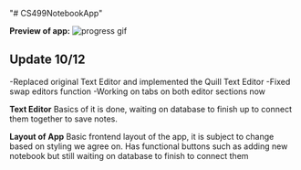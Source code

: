 "# CS499NotebookApp" 

**Preview of app:**
![progress gif](https://github.com/TahseenAsif/CS499NotebookApp/assets/112424887/1b53dfbf-494d-4557-9460-f9decbb844a7)



## Update 10/12
-Replaced original Text Editor and implemented the Quill Text Editor
-Fixed swap editors function
-Working on tabs on both editor sections now



**Text Editor**
  Basics of it is done, waiting on database to finish up to connect them together to save notes.

**Layout of App**
  Basic frontend layout of the app, it is subject to change based on styling we agree on. Has functional buttons such as adding new notebook but still waiting on database to finish to connect them
